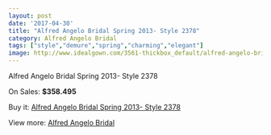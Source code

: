 ```yaml
---
layout: post
date: '2017-04-30'
title: "Alfred Angelo Bridal Spring 2013- Style 2378"
category: Alfred Angelo Bridal
tags: ["style","demure","spring","charming","elegant"]
image: http://www.idealgown.com/3561-thickbox_default/alfred-angelo-bridal-spring-2013-style-2378.jpg
---
```

Alfred Angelo Bridal Spring 2013- Style 2378

On Sales: **$358.495**
<a href="https://www.idealgown.com/en/alfred-angelo-bridal/1690-alfred-angelo-bridal-spring-2013-style-2378.html"><amp-img layout="responsive" width="600" height="600" src="//www.idealgown.com/3561-thickbox_default/alfred-angelo-bridal-spring-2013-style-2378.jpg" alt="Alfred Angelo Bridal Spring 2013- Style 2378 0" /></a>
<a href="https://www.idealgown.com/en/alfred-angelo-bridal/1690-alfred-angelo-bridal-spring-2013-style-2378.html"><amp-img layout="responsive" width="600" height="600" src="//www.idealgown.com/3563-thickbox_default/alfred-angelo-bridal-spring-2013-style-2378.jpg" alt="Alfred Angelo Bridal Spring 2013- Style 2378 1" /></a>
<a href="https://www.idealgown.com/en/alfred-angelo-bridal/1690-alfred-angelo-bridal-spring-2013-style-2378.html"><amp-img layout="responsive" width="600" height="600" src="//www.idealgown.com/3562-thickbox_default/alfred-angelo-bridal-spring-2013-style-2378.jpg" alt="Alfred Angelo Bridal Spring 2013- Style 2378 2" /></a>

Buy it: [Alfred Angelo Bridal Spring 2013- Style 2378](https://www.idealgown.com/en/alfred-angelo-bridal/1690-alfred-angelo-bridal-spring-2013-style-2378.html "Alfred Angelo Bridal Spring 2013- Style 2378")

View more: [Alfred Angelo Bridal](https://www.idealgown.com/en/28-alfred-angelo-bridal "Alfred Angelo Bridal")